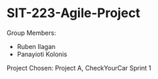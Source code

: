 # SIT-223-Agile-Project

Group Members:
* Ruben Ilagan
* Panayioti Kolonis
  
Project Chosen: Project A, CheckYourCar
Sprint 1
